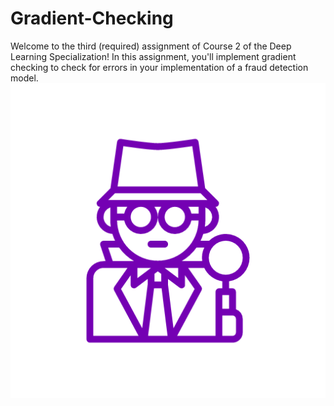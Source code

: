 # Gradient-Checking
Welcome to the third (required) assignment of Course 2 of the Deep Learning Specialization! In this assignment, you'll implement gradient checking to check for errors in your implementation of a fraud detection model. 
![Alt Text](/img/33.png)

